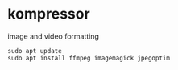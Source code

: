 # kompressor
image and video formatting

```
sudo apt update
sudo apt install ffmpeg imagemagick jpegoptim
```


